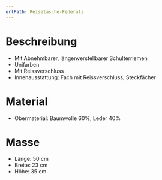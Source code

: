 ```yaml
---
urlPath: Reisetasche-Federali
---
```


# Beschreibung

- Mit Abnehmbarer, längenverstellbarer Schulterriemen
- Unifarben
- Mit Reissverschluss
- Innenausstattung: Fach mit Reissverschluss, Steckfächer

# Material

- Obermaterial: Baumwolle 60%, Leder 40%

# Masse
- Länge: 50 cm
- Breite: 23 cm
- Höhe: 35 cm
